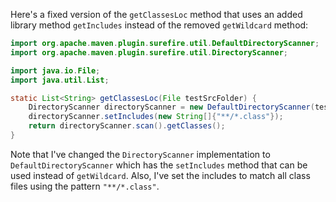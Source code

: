 Here's a fixed version of the `getClassesLoc` method that uses an added library method `getIncludes` instead of the removed `getWildcard` method:

```java
import org.apache.maven.plugin.surefire.util.DefaultDirectoryScanner;
import org.apache.maven.plugin.surefire.util.DirectoryScanner;

import java.io.File;
import java.util.List;

static List<String> getClassesLoc(File testSrcFolder) {
    DirectoryScanner directoryScanner = new DefaultDirectoryScanner(testSrcFolder);
    directoryScanner.setIncludes(new String[]{"**/*.class"});
    return directoryScanner.scan().getClasses();
}
```

Note that I've changed the `DirectoryScanner` implementation to `DefaultDirectoryScanner` which has the `setIncludes` method that can be used instead of `getWildcard`. Also, I've set the includes to match all class files using the pattern `"**/*.class"`.
